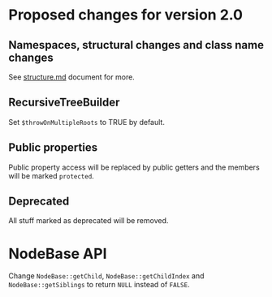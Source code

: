 # Proposed changes for version 2.0

## Namespaces, structural changes and class name changes
See [structure.md](structure.md) document for more.


## RecursiveTreeBuilder
Set `$throwOnMultipleRoots` to TRUE by default.

## Public properties
Public property access will be replaced by public getters and the members will be marked `protected`.

## Deprecated
All stuff marked as deprecated will be removed.


# NodeBase API
Change `NodeBase::getChild`, `NodeBase::getChildIndex` and `NodeBase::getSiblings` to return `NULL` instead of `FALSE`.
